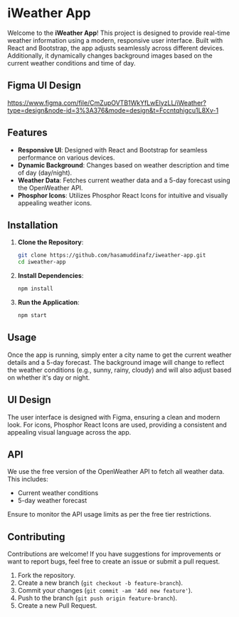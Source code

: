 # iWeather App

Welcome to the **iWeather App**! This project is designed to provide real-time weather information using a modern, responsive user interface. Built with React and Bootstrap, the app adjusts seamlessly across different devices. Additionally, it dynamically changes background images based on the current weather conditions and time of day.
## Figma UI Design
https://www.figma.com/file/CmZupOVTB1WkYfLwElyzLL/iWeather?type=design&node-id=3%3A376&mode=design&t=Fccntqhigcu1L8Xv-1

## Features

- **Responsive UI**: Designed with React and Bootstrap for seamless performance on various devices.
- **Dynamic Background**: Changes based on weather description and time of day (day/night).
- **Weather Data**: Fetches current weather data and a 5-day forecast using the OpenWeather API.
- **Phosphor Icons**: Utilizes Phosphor React Icons for intuitive and visually appealing weather icons.

## Installation

1. **Clone the Repository**:
    ```bash
    git clone https://github.com/hasamuddinafz/iweather-app.git
    cd iweather-app
    ```

2. **Install Dependencies**:
    ```bash
    npm install
    ```

3. **Run the Application**:
    ```bash
    npm start
    ```

## Usage

Once the app is running, simply enter a city name to get the current weather details and a 5-day forecast. The background image will change to reflect the weather conditions (e.g., sunny, rainy, cloudy) and will also adjust based on whether it's day or night.

## UI Design

The user interface is designed with Figma, ensuring a clean and modern look. For icons, Phosphor React Icons are used, providing a consistent and appealing visual language across the app.

## API

We use the free version of the OpenWeather API to fetch all weather data. This includes:

- Current weather conditions
- 5-day weather forecast

Ensure to monitor the API usage limits as per the free tier restrictions.

## Contributing

Contributions are welcome! If you have suggestions for improvements or want to report bugs, feel free to create an issue or submit a pull request.

1. Fork the repository.
2. Create a new branch (`git checkout -b feature-branch`).
3. Commit your changes (`git commit -am 'Add new feature'`).
4. Push to the branch (`git push origin feature-branch`).
5. Create a new Pull Request.





